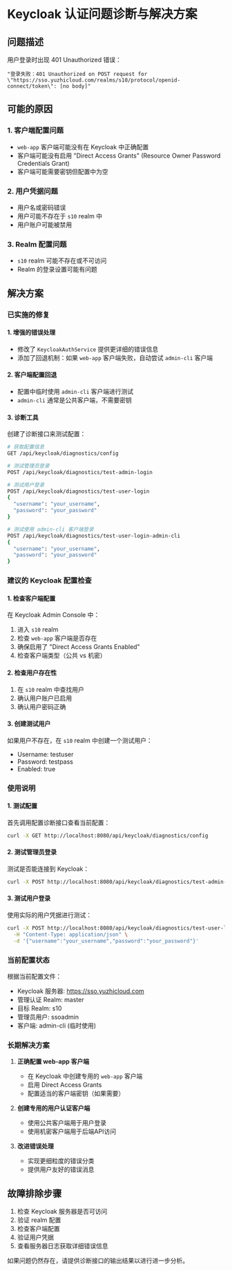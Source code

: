 # Keycloak 认证问题诊断与解决方案

## 问题描述
用户登录时出现 401 Unauthorized 错误：
```
"登录失败：401 Unauthorized on POST request for \"https://sso.yuzhicloud.com/realms/s10/protocol/openid-connect/token\": [no body]"
```

## 可能的原因

### 1. 客户端配置问题
- `web-app` 客户端可能没有在 Keycloak 中正确配置
- 客户端可能没有启用 "Direct Access Grants" (Resource Owner Password Credentials Grant)
- 客户端可能需要密钥但配置中为空

### 2. 用户凭据问题
- 用户名或密码错误
- 用户可能不存在于 `s10` realm 中
- 用户账户可能被禁用

### 3. Realm 配置问题
- `s10` realm 可能不存在或不可访问
- Realm 的登录设置可能有问题

## 解决方案

### 已实施的修复

#### 1. 增强的错误处理
- 修改了 `KeycloakAuthService` 提供更详细的错误信息
- 添加了回退机制：如果 `web-app` 客户端失败，自动尝试 `admin-cli` 客户端

#### 2. 客户端配置回退
- 配置中临时使用 `admin-cli` 客户端进行测试
- `admin-cli` 通常是公共客户端，不需要密钥

#### 3. 诊断工具
创建了诊断接口来测试配置：

```bash
# 获取配置信息
GET /api/keycloak/diagnostics/config

# 测试管理员登录
POST /api/keycloak/diagnostics/test-admin-login

# 测试用户登录
POST /api/keycloak/diagnostics/test-user-login
{
  "username": "your_username",
  "password": "your_password"
}

# 测试使用 admin-cli 客户端登录
POST /api/keycloak/diagnostics/test-user-login-admin-cli
{
  "username": "your_username", 
  "password": "your_password"
}
```

### 建议的 Keycloak 配置检查

#### 1. 检查客户端配置
在 Keycloak Admin Console 中：
1. 进入 `s10` realm
2. 检查 `web-app` 客户端是否存在
3. 确保启用了 "Direct Access Grants Enabled"
4. 检查客户端类型（公共 vs 机密）

#### 2. 检查用户存在性
1. 在 `s10` realm 中查找用户
2. 确认用户账户已启用
3. 确认用户密码正确

#### 3. 创建测试用户
如果用户不存在，在 `s10` realm 中创建一个测试用户：
- Username: testuser
- Password: testpass
- Enabled: true

### 使用说明

#### 1. 测试配置
首先调用配置诊断接口查看当前配置：
```bash
curl -X GET http://localhost:8080/api/keycloak/diagnostics/config
```

#### 2. 测试管理员登录
测试是否能连接到 Keycloak：
```bash
curl -X POST http://localhost:8080/api/keycloak/diagnostics/test-admin-login
```

#### 3. 测试用户登录
使用实际的用户凭据进行测试：
```bash
curl -X POST http://localhost:8080/api/keycloak/diagnostics/test-user-login \
  -H "Content-Type: application/json" \
  -d '{"username":"your_username","password":"your_password"}'
```

### 当前配置状态

根据当前配置文件：
- Keycloak 服务器: https://sso.yuzhicloud.com
- 管理认证 Realm: master
- 目标 Realm: s10
- 管理员用户: ssoadmin
- 客户端: admin-cli (临时使用)

### 长期解决方案

1. **正确配置 web-app 客户端**
   - 在 Keycloak 中创建专用的 `web-app` 客户端
   - 启用 Direct Access Grants
   - 配置适当的客户端密钥（如果需要）

2. **创建专用的用户认证客户端**
   - 使用公共客户端用于用户登录
   - 使用机密客户端用于后端API访问

3. **改进错误处理**
   - 实现更细粒度的错误分类
   - 提供用户友好的错误消息

## 故障排除步骤

1. 检查 Keycloak 服务器是否可访问
2. 验证 realm 配置
3. 检查客户端配置
4. 验证用户凭据
5. 查看服务器日志获取详细错误信息

如果问题仍然存在，请提供诊断接口的输出结果以进行进一步分析。